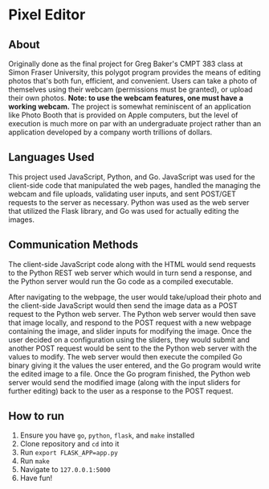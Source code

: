 # Pixel Editor

## About

Originally done as the final project for Greg Baker's CMPT 383 class at Simon Fraser University, this polygot program provides the means of editing photos that's both fun, efficient, and convenient. Users can take a photo of themselves using their webcam (permissions must be granted), or upload their own photos. **Note: to use the webcam features, one must have a working webcam.** The project is somewhat reminiscent of an application like Photo Booth that is provided on Apple computers, but the level of execution is much more on par with an undergraduate project rather than an application developed by a company worth trillions of dollars.

## Languages Used

This project used JavaScript, Python, and Go. JavaScript was used for the client-side code that manipulated the web pages, handled the managing the webcam and file uploads, validating user inputs, and sent POST/GET requests to the server as necessary. Python was used as the web server that utilized the Flask library, and Go was used for actually editing the images.

## Communication Methods

The client-side JavaScript code along with the HTML would send requests to the Python REST web server which would in turn send a response, and the Python server would run the Go code as a compiled executable.

After navigating to the webpage, the user would take/upload their photo and the client-side JavaScript would then send the image data as a POST request to the Python web server. The Python web server would then save that image locally, and respond to the POST request with a new webpage containing the image, and slider inputs for modifying the image. Once the user decided on a configuration using the sliders, they would submit and another POST request would be sent to the the Python web server with the values to modify. The web server would then execute the compiled Go binary giving it the values the user entered, and the Go program would write the edited image to a file. Once the Go program finished, the Python web server would send the modified image (along with the input sliders for further editing) back to the user as a response to the POST request.

## How to run

1. Ensure you have `go`, `python`, `flask`, and `make` installed
1. Clone repository and `cd` into it
1. Run `export FLASK_APP=app.py`
1. Run `make`
1. Navigate to `127.0.0.1:5000`
1. Have fun!
